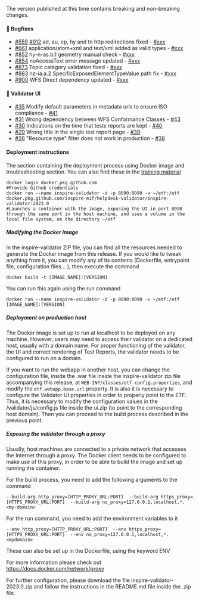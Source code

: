 The version published at this time contains breaking and non-breaking changes.


#### 🐛 Bugfixes

* [#559](https://github.com/INSPIRE-MIF/helpdesk-validator/issues/559) [#912](https://github.com/INSPIRE-MIF/helpdesk-validator/issues/559) ad, au, cp, hy and tn http redirections fixed - [#xxx](https://github.com/inspire-eu-validation/ets-repository/pull/xxx)
* [#661](https://github.com/INSPIRE-MIF/helpdesk-validator/issues/661) application/atom+xml and text/xml added as valid types - [#xxx](https://github.com/inspire-eu-validation/ets-repository/pull/xxx)
* [#852](https://github.com/INSPIRE-MIF/helpdesk-validator/issues/852) hy-n-as.b.1 geometry manual check - [#xxx](https://github.com/inspire-eu-validation/ets-repository/pull/xxx)
* [#854](https://github.com/INSPIRE-MIF/helpdesk-validator/issues/854) noAccessText error message updated - [#xxx](https://github.com/inspire-eu-validation/ets-repository/pull/xxx)
* [#873](https://github.com/INSPIRE-MIF/helpdesk-validator/issues/873) Topic category validation fixed - [#xxx](https://github.com/inspire-eu-validation/ets-repository/pull/xxx)
* [#883](https://github.com/INSPIRE-MIF/helpdesk-validator/issues/883) nz-ia.a.2 SpecificExposedElementTypeValue path fix - [#xxx](https://github.com/inspire-eu-validation/ets-repository/pull/xxx)
* [#900](https://github.com/INSPIRE-MIF/helpdesk-validator/issues/900) WFS Direct dependency updated - [#xxx](https://github.com/inspire-eu-validation/ets-repository/pull/xxx)



#### 🚀 Validator UI

* [#35](https://github.com/inspire-eu-validation/INSPIRE-Validator-UI/issues/35) Modify default parameters in metadata urls to ensure ISO compliance - [#41](https://github.com/inspire-eu-validation/INSPIRE-Validator-UI/pull/41)
* [#31](https://github.com/inspire-eu-validation/INSPIRE-Validator-UI/issues/31) Wrong dependency between WFS Conformance Classes - [#43](https://github.com/inspire-eu-validation/INSPIRE-Validator-UI/pull/43)
* [#30](https://github.com/inspire-eu-validation/INSPIRE-Validator-UI/issues/30) Indications on the time that tests reports are kept - [#40](https://github.com/inspire-eu-validation/INSPIRE-Validator-UI/pull/40)
* [#29](https://github.com/inspire-eu-validation/INSPIRE-Validator-UI/issues/29) Wrong title in the single test report page - [#39](https://github.com/inspire-eu-validation/INSPIRE-Validator-UI/pull/39)
* [#26](https://github.com/inspire-eu-validation/INSPIRE-Validator-UI/issues/26) "Resource type" filter does not work in production - [#38](https://github.com/inspire-eu-validation/INSPIRE-Validator-UI/pull/38)



#### Deployment instructions

The section containing the deployment process using Docker image and troubleshooting section. You can also find these in the [training material](https://github.com/INSPIRE-MIF/helpdesk-validator/blob/master/training%20material/2020-09-16_Docker_deployment_instructions.md)

```CMD
docker login docker.pkg.github.com 
#Provide Github credentials
docker run --name inspire-validator -d -p 8090:8090 -v ~/etf:/etf docker.pkg.github.com/inspire-mif/helpdesk-validator/inspire-validator:2023.0
#Launches a container with the image, exposing the UI in port 8090 through the same port in the host machine, and uses a volume in the local file system, on the directory ~/etf
```
##### Modifying the Docker image

In the inspire-validator ZIP file, you can find all the resources needed to generate the Docker image from this release. If you would like to tweak anything from it, you can modify any of its contents (Dockerfile, entrypoint file, configuration files... ), then execute the command
```
docker build -t [IMAGE_NAME]:[VERSION]
```
You can run this again using the run command
```
docker run --name inspire-validator -d -p 8090:8090 -v ~/etf:/etf [IMAGE_NAME]:[VERSION]
```
##### Deployment on production host

The Docker image is set up to run at localhost to be deployed on any machine. However, users may need to access their validator on a dedicated host, usually with a domain name. For proper functioning of the validator, the UI and correct rendering of Test Reports, the validator needs to be configured to run on a domain.

If you want to run the webapp in another host, you can change the configuration file, inside the .war file inside the inspire-validator zip file accompanying this release, at ```WEB-INF/classes/etf-config.properties```, and modify the `etf.webapp.base.url` property. 
It is also it is necessary to configure the Validator UI properties in order to properly point to the ETF. Thus, it is necessary to modify the configuration values in the /validator/js/config.js file inside the ui.zip (to point to the corresponding host domain).
Then you can proceed to the build process described in the previous point.

##### Exposing the validator through a proxy

Usually, host machines are connected to a private network that accesses the Internet through a proxy. The Docker client needs to be configured to make use of this proxy, in order to be able to build the image and set up running the container.

For the build process, you need to add the following arguments to the command
```
--build-arg http_proxy=[HTTP_PROXY_URL:PORT]  --build-arg https_proxy=[HTTPS_PROXY_URL:PORT]  --build-arg no_proxy=127.0.0.1,localhost,*.<my-domain>
```
For the run command, you need to add the environment variables to it
```
--env http_proxy=[HTTP_PROXY_URL:PORT]  --env https_proxy=[HTTPS_PROXY_URL:PORT]  --env no_proxy=127.0.0.1,localhost,*.<mydomain>
```
These can also be set up in the Dockerfile, using the keyword ENV

For more information please check out https://docs.docker.com/network/proxy

For further configuration, please download the file inspire-validator-2023.0.zip and follow the instructions in the README.md file inside the .zip file.